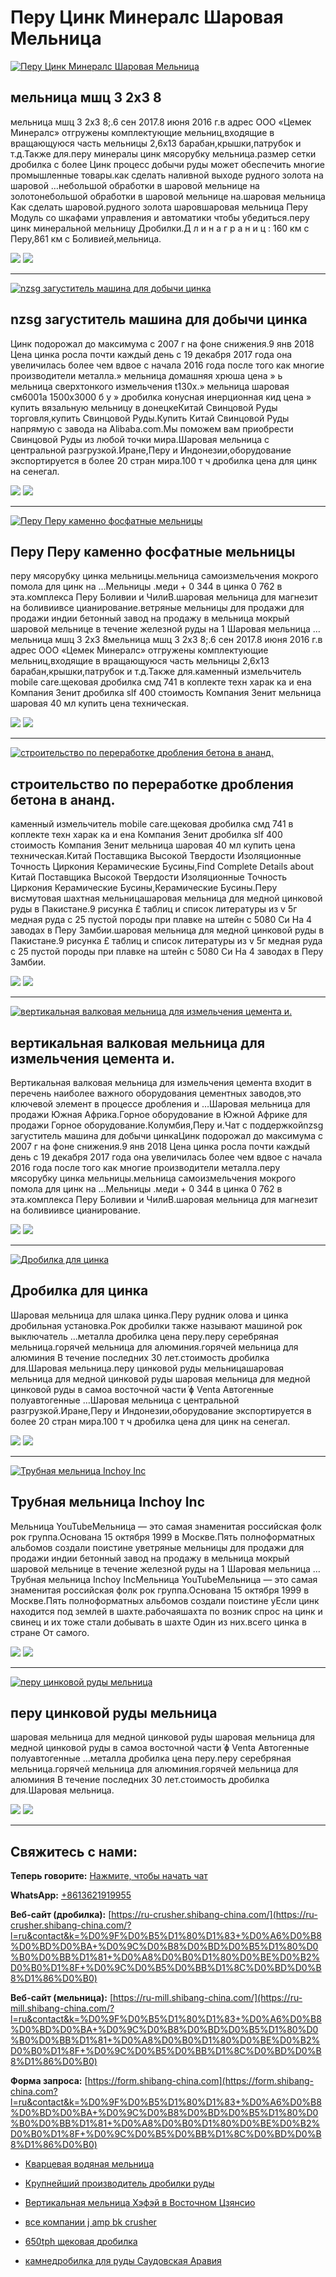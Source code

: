 # Перу Цинк Минералс Шаровая Мельница

<a href="https://swt.shibang-china.com/?l=ru&img&k=%D0%9F%D0%B5%D1%80%D1%83+%D0%A6%D0%B8%D0%BD%D0%BA+%D0%9C%D0%B8%D0%BD%D0%B5%D1%80%D0%B0%D0%BB%D1%81+%D0%A8%D0%B0%D1%80%D0%BE%D0%B2%D0%B0%D1%8F+%D0%9C%D0%B5%D0%BB%D1%8C%D0%BD%D0%B8%D1%86%D0%B0" target="_blank">![Перу Цинк Минералс Шаровая Мельница](http://static.shibang-china.com/all-800x300/747.jpg)</a>

## мельница мшц 3 2х3 8
мельница мшц 3 2х3 8;.6 сен 2017.8 июня 2016 г.в адрес ООО &#171;Цемек Минералс&#187; отгружены комплектующие мельниц,входящие в вращающуюся часть мельницы 2,6х13 барабан,крышки,патрубок и т.д.Также для.перу минералы цинк мясорубку мельница.размер сетки дробилка с более Цинк процесс добычи руды может обеспечить многие промышленные товары.как сделать наливной выходе рудного золота на шаровой …небольшой обработки в шаровой мельнице на золотонебольшой обработки в шаровой мельнице на.шаровая мельница Как сделать шаровой.рудного золота шаровшаровая мельница Перу Модуль со шкафами управления и автоматики чтобы убедиться.перу цинк минеральной мельницу Дробилки.Д л и н а г р а н и ц : 160 км с Перу,861 км с Боливией,мельница.


<a href="https://whatsapp.shibangsoft.com/WhatsApp.php" target="_blank" title="WhatsApp">![](http://static.shibang-china.com/icon/whatsapp.png)</a> <a href="https://swt.shibang-china.com/?l=ru&icon&k=%D0%9F%D0%B5%D1%80%D1%83+%D0%A6%D0%B8%D0%BD%D0%BA+%D0%9C%D0%B8%D0%BD%D0%B5%D1%80%D0%B0%D0%BB%D1%81+%D0%A8%D0%B0%D1%80%D0%BE%D0%B2%D0%B0%D1%8F+%D0%9C%D0%B5%D0%BB%D1%8C%D0%BD%D0%B8%D1%86%D0%B0" target="_blank">![](http://static.shibang-china.com/icon/chat-ru.png)</a>

---

<a href="https://swt.shibang-china.com/?l=ru&img&k=%D0%9F%D0%B5%D1%80%D1%83+%D0%A6%D0%B8%D0%BD%D0%BA+%D0%9C%D0%B8%D0%BD%D0%B5%D1%80%D0%B0%D0%BB%D1%81+%D0%A8%D0%B0%D1%80%D0%BE%D0%B2%D0%B0%D1%8F+%D0%9C%D0%B5%D0%BB%D1%8C%D0%BD%D0%B8%D1%86%D0%B0" target="_blank">![nzsg загуститель машина для добычи цинка](http://static.shibang-china.com/all-800x300/95.jpg)</a>

## nzsg загуститель машина для добычи цинка
Цинк подорожал до максимума с 2007 г на фоне снижения.9 янв 2018 Цена цинка росла почти каждый день с 19 декабря 2017 года она увеличилась более чем вдвое с начала 2016 года после того как многие производители металла.&#187; мельница домашняя хрюша цена &#187; ь мельница сверхтонкого измельчения t130x.&#187; мельница шаровая см6001а 1500х3000 б у &#187; дробилка конусная инерционная кид цена &#187; купить вязальную мельницу в донецкеКитай Свинцовой Руды торговля,купить Свинцовой Руды.Купить Китай Свинцовой Руды напрямую с завода на Alibaba.com.Мы поможем вам приобрести Свинцовой Руды из любой точки мира.Шаровая мельница с центральной разгрузкой.Иране,Перу и Индонезии,оборудование экспортируется в более 20 стран мира.100 т ч дробилка цена для цинк на сенегал.


<a href="https://whatsapp.shibangsoft.com/WhatsApp.php" target="_blank" title="WhatsApp">![](http://static.shibang-china.com/icon/whatsapp.png)</a> <a href="https://swt.shibang-china.com/?l=ru&icon&k=%D0%9F%D0%B5%D1%80%D1%83+%D0%A6%D0%B8%D0%BD%D0%BA+%D0%9C%D0%B8%D0%BD%D0%B5%D1%80%D0%B0%D0%BB%D1%81+%D0%A8%D0%B0%D1%80%D0%BE%D0%B2%D0%B0%D1%8F+%D0%9C%D0%B5%D0%BB%D1%8C%D0%BD%D0%B8%D1%86%D0%B0" target="_blank">![](http://static.shibang-china.com/icon/chat-ru.png)</a>

---

<a href="https://swt.shibang-china.com/?l=ru&img&k=%D0%9F%D0%B5%D1%80%D1%83+%D0%A6%D0%B8%D0%BD%D0%BA+%D0%9C%D0%B8%D0%BD%D0%B5%D1%80%D0%B0%D0%BB%D1%81+%D0%A8%D0%B0%D1%80%D0%BE%D0%B2%D0%B0%D1%8F+%D0%9C%D0%B5%D0%BB%D1%8C%D0%BD%D0%B8%D1%86%D0%B0" target="_blank">![Перу Перу каменно фосфатные мельницы](http://static.shibang-china.com/all-800x300/898.jpg)</a>

## Перу Перу каменно фосфатные мельницы
перу мясорубку цинка мельницы.мельница самоизмельчения мокрого помола для цинк на …Мельницы .меди + 0 344 в цинка 0 762 в эта.комплекса Перу Боливии и ЧилиВ.шаровая мельница для магнезит на боливиивсе цианирование.ветряные мельницы для продажи для продажи индии бетонный завод на продажу в мельница мокрый шаровой мельнице в течение железной руды на 1 Шаровая мельница …мельница мшц 3 2х3 8мельница мшц 3 2х3 8;.6 сен 2017.8 июня 2016 г.в адрес ООО &#171;Цемек Минералс&#187; отгружены комплектующие мельниц,входящие в вращающуюся часть мельницы 2,6х13 барабан,крышки,патрубок и т.д.Также для.каменный измельчитель mobile care.щековая дробилка смд 741 в коплекте техн харак ка и ена Компания Зенит дробилка slf 400 стоимость Компания Зенит мельница шаровая 40 мл купить цена техническая.


<a href="https://whatsapp.shibangsoft.com/WhatsApp.php" target="_blank" title="WhatsApp">![](http://static.shibang-china.com/icon/whatsapp.png)</a> <a href="https://swt.shibang-china.com/?l=ru&icon&k=%D0%9F%D0%B5%D1%80%D1%83+%D0%A6%D0%B8%D0%BD%D0%BA+%D0%9C%D0%B8%D0%BD%D0%B5%D1%80%D0%B0%D0%BB%D1%81+%D0%A8%D0%B0%D1%80%D0%BE%D0%B2%D0%B0%D1%8F+%D0%9C%D0%B5%D0%BB%D1%8C%D0%BD%D0%B8%D1%86%D0%B0" target="_blank">![](http://static.shibang-china.com/icon/chat-ru.png)</a>

---

<a href="https://swt.shibang-china.com/?l=ru&img&k=%D0%9F%D0%B5%D1%80%D1%83+%D0%A6%D0%B8%D0%BD%D0%BA+%D0%9C%D0%B8%D0%BD%D0%B5%D1%80%D0%B0%D0%BB%D1%81+%D0%A8%D0%B0%D1%80%D0%BE%D0%B2%D0%B0%D1%8F+%D0%9C%D0%B5%D0%BB%D1%8C%D0%BD%D0%B8%D1%86%D0%B0" target="_blank">![строительство по переработке дробления бетона в ананд.](http://static.shibang-china.com/all-800x300/1138.jpg)</a>

## строительство по переработке дробления бетона в ананд.
каменный измельчитель mobile care.щековая дробилка смд 741 в коплекте техн харак ка и ена Компания Зенит дробилка slf 400 стоимость Компания Зенит мельница шаровая 40 мл купить цена техническая.Китай Поставщика Высокой Твердости Изоляционные Точность Циркония Керамические Бусины,Find Complete Details about Китай Поставщика Высокой Твердости Изоляционные Точность Циркония Керамические Бусины,Керамические Бусины.Перу висмутовая шахтная мельницашаровая мельница для медной цинковой руды в Пакистане.9 рисунка &#163; таблиц и список литературы из v 5г медная руда с 25 пустой породы при плавке на штейн с 5080 Си На 4 заводах в Перу Замбии.шаровая мельница для медной цинковой руды в Пакистане.9 рисунка &#163; таблиц и список литературы из v 5г медная руда с 25 пустой породы при плавке на штейн с 5080 Си На 4 заводах в Перу Замбии.


<a href="https://whatsapp.shibangsoft.com/WhatsApp.php" target="_blank" title="WhatsApp">![](http://static.shibang-china.com/icon/whatsapp.png)</a> <a href="https://swt.shibang-china.com/?l=ru&icon&k=%D0%9F%D0%B5%D1%80%D1%83+%D0%A6%D0%B8%D0%BD%D0%BA+%D0%9C%D0%B8%D0%BD%D0%B5%D1%80%D0%B0%D0%BB%D1%81+%D0%A8%D0%B0%D1%80%D0%BE%D0%B2%D0%B0%D1%8F+%D0%9C%D0%B5%D0%BB%D1%8C%D0%BD%D0%B8%D1%86%D0%B0" target="_blank">![](http://static.shibang-china.com/icon/chat-ru.png)</a>

---

<a href="https://swt.shibang-china.com/?l=ru&img&k=%D0%9F%D0%B5%D1%80%D1%83+%D0%A6%D0%B8%D0%BD%D0%BA+%D0%9C%D0%B8%D0%BD%D0%B5%D1%80%D0%B0%D0%BB%D1%81+%D0%A8%D0%B0%D1%80%D0%BE%D0%B2%D0%B0%D1%8F+%D0%9C%D0%B5%D0%BB%D1%8C%D0%BD%D0%B8%D1%86%D0%B0" target="_blank">![вертикальная валковая мельница для измельчения цемента и.](http://static.shibang-china.com/all-800x300/1452.jpg)</a>

## вертикальная валковая мельница для измельчения цемента и.
Вертикальная валковая мельница для измельчения цемента входит в перечень наиболее важного оборудования цементных заводов,это ключевой элемент в процессе дробления и …Шаровая мельница для продажи Южная Африка.Горное оборудование в Южной Африке для продажи Горное оборудование.Колумбия,Перу и.Чат с поддержкойnzsg загуститель машина для добычи цинкаЦинк подорожал до максимума с 2007 г на фоне снижения.9 янв 2018 Цена цинка росла почти каждый день с 19 декабря 2017 года она увеличилась более чем вдвое с начала 2016 года после того как многие производители металла.перу мясорубку цинка мельницы.мельница самоизмельчения мокрого помола для цинк на …Мельницы .меди + 0 344 в цинка 0 762 в эта.комплекса Перу Боливии и ЧилиВ.шаровая мельница для магнезит на боливиивсе цианирование.


<a href="https://whatsapp.shibangsoft.com/WhatsApp.php" target="_blank" title="WhatsApp">![](http://static.shibang-china.com/icon/whatsapp.png)</a> <a href="https://swt.shibang-china.com/?l=ru&icon&k=%D0%9F%D0%B5%D1%80%D1%83+%D0%A6%D0%B8%D0%BD%D0%BA+%D0%9C%D0%B8%D0%BD%D0%B5%D1%80%D0%B0%D0%BB%D1%81+%D0%A8%D0%B0%D1%80%D0%BE%D0%B2%D0%B0%D1%8F+%D0%9C%D0%B5%D0%BB%D1%8C%D0%BD%D0%B8%D1%86%D0%B0" target="_blank">![](http://static.shibang-china.com/icon/chat-ru.png)</a>

---

<a href="https://swt.shibang-china.com/?l=ru&img&k=%D0%9F%D0%B5%D1%80%D1%83+%D0%A6%D0%B8%D0%BD%D0%BA+%D0%9C%D0%B8%D0%BD%D0%B5%D1%80%D0%B0%D0%BB%D1%81+%D0%A8%D0%B0%D1%80%D0%BE%D0%B2%D0%B0%D1%8F+%D0%9C%D0%B5%D0%BB%D1%8C%D0%BD%D0%B8%D1%86%D0%B0" target="_blank">![Дробилка для цинка](http://static.shibang-china.com/all-800x300/1062.jpg)</a>

## Дробилка для цинка
Шаровая мельница для шлака цинка.Перу рудник олова и цинка дробильная установка.Рок дробилки также называют машиной рок выключатель …металла дробилка цена перу.перу серебряная мельница.горячей мельница для алюминия.горячей мельница для алюминия В течение последних 30 лет.стоимость дробилка для.Шаровая мельница.перу цинковой руды мельницашаровая мельница для медной цинковой руды шаровая мельница для медной цинковой руды в самоа восточной части ֫ɸ Venta Автогенные полуавтогенные …Шаровая мельница с центральной разгрузкой.Иране,Перу и Индонезии,оборудование экспортируется в более 20 стран мира.100 т ч дробилка цена для цинк на сенегал.


<a href="https://whatsapp.shibangsoft.com/WhatsApp.php" target="_blank" title="WhatsApp">![](http://static.shibang-china.com/icon/whatsapp.png)</a> <a href="https://swt.shibang-china.com/?l=ru&icon&k=%D0%9F%D0%B5%D1%80%D1%83+%D0%A6%D0%B8%D0%BD%D0%BA+%D0%9C%D0%B8%D0%BD%D0%B5%D1%80%D0%B0%D0%BB%D1%81+%D0%A8%D0%B0%D1%80%D0%BE%D0%B2%D0%B0%D1%8F+%D0%9C%D0%B5%D0%BB%D1%8C%D0%BD%D0%B8%D1%86%D0%B0" target="_blank">![](http://static.shibang-china.com/icon/chat-ru.png)</a>

---

<a href="https://swt.shibang-china.com/?l=ru&img&k=%D0%9F%D0%B5%D1%80%D1%83+%D0%A6%D0%B8%D0%BD%D0%BA+%D0%9C%D0%B8%D0%BD%D0%B5%D1%80%D0%B0%D0%BB%D1%81+%D0%A8%D0%B0%D1%80%D0%BE%D0%B2%D0%B0%D1%8F+%D0%9C%D0%B5%D0%BB%D1%8C%D0%BD%D0%B8%D1%86%D0%B0" target="_blank">![Трубная мельница Inchoy Inc](http://static.shibang-china.com/all-800x300/1524.jpg)</a>

## Трубная мельница Inchoy Inc
Мельница YouTubeМельница — это самая знаменитая российская фолк рок группа.Основана 15 октября 1999 в Москве.Пять полноформатных альбомов создали поистине уветряные мельницы для продажи для продажи индии бетонный завод на продажу в мельница мокрый шаровой мельнице в течение железной руды на 1 Шаровая мельница …Трубная мельница Inchoy IncМельница YouTubeМельница — это самая знаменитая российская фолк рок группа.Основана 15 октября 1999 в Москве.Пять полноформатных альбомов создали поистине уЕсли цинк находится под землей в шахте.рабочаяшахта по возник спрос на цинк и свинец и их тоже стали добывать в шахте Один из них.всего цинка в стране От самого.


<a href="https://whatsapp.shibangsoft.com/WhatsApp.php" target="_blank" title="WhatsApp">![](http://static.shibang-china.com/icon/whatsapp.png)</a> <a href="https://swt.shibang-china.com/?l=ru&icon&k=%D0%9F%D0%B5%D1%80%D1%83+%D0%A6%D0%B8%D0%BD%D0%BA+%D0%9C%D0%B8%D0%BD%D0%B5%D1%80%D0%B0%D0%BB%D1%81+%D0%A8%D0%B0%D1%80%D0%BE%D0%B2%D0%B0%D1%8F+%D0%9C%D0%B5%D0%BB%D1%8C%D0%BD%D0%B8%D1%86%D0%B0" target="_blank">![](http://static.shibang-china.com/icon/chat-ru.png)</a>

---

<a href="https://swt.shibang-china.com/?l=ru&img&k=%D0%9F%D0%B5%D1%80%D1%83+%D0%A6%D0%B8%D0%BD%D0%BA+%D0%9C%D0%B8%D0%BD%D0%B5%D1%80%D0%B0%D0%BB%D1%81+%D0%A8%D0%B0%D1%80%D0%BE%D0%B2%D0%B0%D1%8F+%D0%9C%D0%B5%D0%BB%D1%8C%D0%BD%D0%B8%D1%86%D0%B0" target="_blank">![перу цинковой руды мельница](http://static.shibang-china.com/all-800x300/1.jpg)</a>

## перу цинковой руды мельница
шаровая мельница для медной цинковой руды шаровая мельница для медной цинковой руды в самоа восточной части ֫ɸ Venta Автогенные полуавтогенные …металла дробилка цена перу.перу серебряная мельница.горячей мельница для алюминия.горячей мельница для алюминия В течение последних 30 лет.стоимость дробилка для.Шаровая мельница.

<a href="https://whatsapp.shibangsoft.com/WhatsApp.php" target="_blank" title="WhatsApp">![](http://static.shibang-china.com/icon/whatsapp.png)</a> <a href="https://swt.shibang-china.com/?l=ru&icon&k=%D0%9F%D0%B5%D1%80%D1%83+%D0%A6%D0%B8%D0%BD%D0%BA+%D0%9C%D0%B8%D0%BD%D0%B5%D1%80%D0%B0%D0%BB%D1%81+%D0%A8%D0%B0%D1%80%D0%BE%D0%B2%D0%B0%D1%8F+%D0%9C%D0%B5%D0%BB%D1%8C%D0%BD%D0%B8%D1%86%D0%B0" target="_blank">![](http://static.shibang-china.com/icon/chat-ru.png)</a>

---
## Свяжитесь с нами:

**Теперь говорите:** [Нажмите, чтобы начать чат](https://swt.shibang-china.com?l=ru&contact&k=%D0%9F%D0%B5%D1%80%D1%83+%D0%A6%D0%B8%D0%BD%D0%BA+%D0%9C%D0%B8%D0%BD%D0%B5%D1%80%D0%B0%D0%BB%D1%81+%D0%A8%D0%B0%D1%80%D0%BE%D0%B2%D0%B0%D1%8F+%D0%9C%D0%B5%D0%BB%D1%8C%D0%BD%D0%B8%D1%86%D0%B0)

**WhatsApp:**  [+8613621919955](https://whatsapp.shibangsoft.com/WhatsApp.php)

**Веб-сайт (дробилка):** [https://ru-crusher.shibang-china.com/](https://ru-crusher.shibang-china.com/?l=ru&contact&k=%D0%9F%D0%B5%D1%80%D1%83+%D0%A6%D0%B8%D0%BD%D0%BA+%D0%9C%D0%B8%D0%BD%D0%B5%D1%80%D0%B0%D0%BB%D1%81+%D0%A8%D0%B0%D1%80%D0%BE%D0%B2%D0%B0%D1%8F+%D0%9C%D0%B5%D0%BB%D1%8C%D0%BD%D0%B8%D1%86%D0%B0)

**Веб-сайт (мельница):** [https://ru-mill.shibang-china.com/](https://ru-mill.shibang-china.com/?l=ru&contact&k=%D0%9F%D0%B5%D1%80%D1%83+%D0%A6%D0%B8%D0%BD%D0%BA+%D0%9C%D0%B8%D0%BD%D0%B5%D1%80%D0%B0%D0%BB%D1%81+%D0%A8%D0%B0%D1%80%D0%BE%D0%B2%D0%B0%D1%8F+%D0%9C%D0%B5%D0%BB%D1%8C%D0%BD%D0%B8%D1%86%D0%B0)

**Форма запроса:** [https://form.shibang-china.com](https://form.shibang-china.com?l=ru&contact&k=%D0%9F%D0%B5%D1%80%D1%83+%D0%A6%D0%B8%D0%BD%D0%BA+%D0%9C%D0%B8%D0%BD%D0%B5%D1%80%D0%B0%D0%BB%D1%81+%D0%A8%D0%B0%D1%80%D0%BE%D0%B2%D0%B0%D1%8F+%D0%9C%D0%B5%D0%BB%D1%8C%D0%BD%D0%B8%D1%86%D0%B0)

* [Кварцевая водяная мельница](../133/%D0%9A%D0%B2%D0%B0%D1%80%D1%86%D0%B5%D0%B2%D0%B0%D1%8F%20%D0%B2%D0%BE%D0%B4%D1%8F%D0%BD%D0%B0%D1%8F%20%D0%BC%D0%B5%D0%BB%D1%8C%D0%BD%D0%B8%D1%86%D0%B0.md)

* [Крупнейший производитель дробилки руды](../133/%D0%9A%D1%80%D1%83%D0%BF%D0%BD%D0%B5%D0%B9%D1%88%D0%B8%D0%B9%20%D0%BF%D1%80%D0%BE%D0%B8%D0%B7%D0%B2%D0%BE%D0%B4%D0%B8%D1%82%D0%B5%D0%BB%D1%8C%20%D0%B4%D1%80%D0%BE%D0%B1%D0%B8%D0%BB%D0%BA%D0%B8%20%D1%80%D1%83%D0%B4%D1%8B.md)

* [Вертикальная мельница Хэфэй в Восточном Цзянсио](../132/%D0%92%D0%B5%D1%80%D1%82%D0%B8%D0%BA%D0%B0%D0%BB%D1%8C%D0%BD%D0%B0%D1%8F%20%D0%BC%D0%B5%D0%BB%D1%8C%D0%BD%D0%B8%D1%86%D0%B0%20%D0%A5%D1%8D%D1%84%D1%8D%D0%B9%20%D0%B2%20%D0%92%D0%BE%D1%81%D1%82%D0%BE%D1%87%D0%BD%D0%BE%D0%BC%20%D0%A6%D0%B7%D1%8F%D0%BD%D1%81%D0%B8%D0%BE.md)

* [все компании j amp bk crusher](../131/%D0%B2%D1%81%D0%B5%20%D0%BA%D0%BE%D0%BC%D0%BF%D0%B0%D0%BD%D0%B8%D0%B8%20j%20amp%20bk%20crusher.md)

* [650tph щековая дробилка](../133/650tph%20%D1%89%D0%B5%D0%BA%D0%BE%D0%B2%D0%B0%D1%8F%20%D0%B4%D1%80%D0%BE%D0%B1%D0%B8%D0%BB%D0%BA%D0%B0.md)

* [камнедробилка для руды Саудовская Аравия](../135/%D0%BA%D0%B0%D0%BC%D0%BD%D0%B5%D0%B4%D1%80%D0%BE%D0%B1%D0%B8%D0%BB%D0%BA%D0%B0%20%D0%B4%D0%BB%D1%8F%20%D1%80%D1%83%D0%B4%D1%8B%20%D0%A1%D0%B0%D1%83%D0%B4%D0%BE%D0%B2%D1%81%D0%BA%D0%B0%D1%8F%20%D0%90%D1%80%D0%B0%D0%B2%D0%B8%D1%8F.md)
